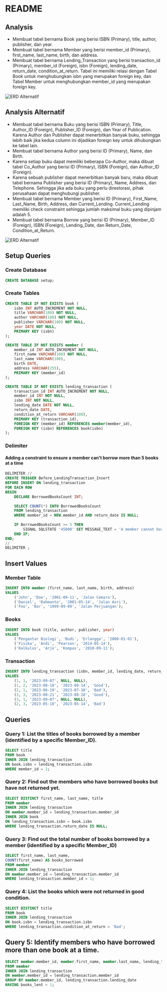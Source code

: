 # README

## Analysis

- Membuat tabel bernama Book yang berisi ISBN (Primary), title, author, publisher, dan year.
- Membuat tabel bernama Member yang berisi member_id (Primary), first_name, last_name, birth, dan address.
- Membuat tabel bernama Lending_Transaction yang berisi transaction_id (Primary), member_id (Foreign), isbn (Foreign), lending_date, return_date, condition_at_return. Tabel ini memiliki relasi dengan Tabel Book untuk menghubungkan isbn yang merupakan foreign key, dan Tabel Member untuk menghubungkan member_id yang merupakan foreign key.

![ERD Alternatif](asset/erd.png)

## Analysis Alternatif

- Membuat tabel bernama Buku yang berisi ISBN (Primary), Title, Author_ID (Foreign), Publisher_ID (Foreign), dan Year of Publication. Karena Author dan Publisher dapat menerbitkan banyak buku, sehingga lebih baik jika kedua column ini dijadikan foreign key untuk dihubungkan ke tabel lain.
- Membuat tabel bernama Author yang berisi ID (Primary), Name, dan Birth.
- Karena setiap buku dapat memiliki beberapa Co-Author, maka dibuat tabel Co_Author yang berisi ID (Primary), ISBN (Foreign), dan Author_ID (Foreign).
- Karena sebuah publisher dapat menerbitkan banyak baru, maka dibuat tabel bernama Publisher yang berisi ID (Primary), Name, Address, dan Telephone. Sehingga jika ada buku yang perlu direstorasi, pihak perusahaan dapat menghubungi publisher.
- Membuat tabel bernama Member yang berisi ID (Primary), First_Name, Last_Name, Birth, Address, dan Current_Lending. Current_Lending memiliki check constraint sehingga jumlah maksimal buku yang dipinjam adalah 5.
- Membuat tabel bernama Borrow yang berisi ID (Primary), Member_ID (Foreign), ISBN (Foreign), Lending_Date, dan Return_Date, Condition_at_Return.

![ERD Alternatif](asset/improved-erd.png)

## Setup Queries

### Create Database

```sql
CREATE DATABASE setup;
```

### Create Tables

```sql
CREATE TABLE IF NOT EXISTS book (
    isbn INT AUTO_INCREMENT NOT NULL,
    title VARCHAR(100) NOT NULL,
    author VARCHAR(100) NOT NULL,
    publisher VARCHAR(100) NOT NULL,
    year DATE NOT NULL,
    PRIMARY KEY (isbn)
);

CREATE TABLE IF NOT EXISTS member (
    member_id INT AUTO_INCREMENT NOT NULL,
    first_name VARCHAR(100) NOT NULL,
    last_name VARCHAR(100),
    birth DATE,
    address VARCHAR(255),
    PRIMARY KEY (member_id)
);

CREATE TABLE IF NOT EXISTS lending_transaction (
    transaction_id INT AUTO_INCREMENT NOT NULL,
    member_id INT NOT NULL,
    isbn INT NOT NULL,
    lending_date DATE NOT NULL,
    return_date DATE,
    condition_at_return VARCHAR(100),
    PRIMARY KEY (transaction_id),
    FOREIGN KEY (member_id) REFERENCES member(member_id),
    FOREIGN KEY (isbn) REFERENCES book(isbn)
);
```

### Delimiter

#### Adding a constraint to ensure a member can't borrow more than 5 books at a time

```sql
DELIMITER //
CREATE TRIGGER Before_LendingTransaction_Insert
BEFORE INSERT ON lending_transaction
FOR EACH ROW
BEGIN
    DECLARE BorrowedBooksCount INT;
    
    SELECT COUNT(*) INTO BorrowedBooksCount
    FROM lending_transaction
    WHERE member_id = NEW.member_id AND return_date IS NULL;
    
    IF BorrowedBooksCount >= 5 THEN
        SIGNAL SQLSTATE '45000' SET MESSAGE_TEXT = 'A member cannot borrow more than 5 books at a time';
    END IF;
END;
//
DELIMITER ;
```

## Insert Values

### Member Table

```sql
INSERT INTO member (first_name, last_name, birth, address)
VALUES 
    ('John', 'Doe', '2001-09-11', 'Jalan Cemara'),
    ('Daniel', 'Rahmanto', '2001-05-14', 'Jalan Asri'),
    ('Foo', 'Bar', '1999-09-09', 'Jalan Perjuangan');
```

### Books

```sql
INSERT INTO book (title, author, publisher, year)
VALUES 
    ('Pengantar Biologi', 'Budi', 'Erlangga', '2000-01-01'),
    ('Fisika', 'Andi', 'Pearson', '2014-05-14'),
    ('Kalkulus', 'Arjo', 'Kompas', '2010-09-11');
```

### Transaction

```sql
INSERT INTO lending_transaction (isbn, member_id, lending_date, return_date, condition_at_return)
VALUES
    (1, 1, '2023-09-07', NULL, NULL),
    (1, 2, '2023-08-10', '2023-08-14', 'Good'),
    (2, 1, '2023-06-10', '2023-07-10', 'Bad'),
    (3, 3, '2023-08-21', '2023-08-28', 'Good'),
    (3, 1, '2023-09-07', NULL, NULL),
    (2, 3, '2023-05-10', '2023-05-14', 'Bad')
```

## Queries

### Query 1: List the titles of books borrowed by a member (identified by a specific Member_ID).

```sql
SELECT title 
FROM book
INNER JOIN lending_transaction
ON book.isbn = lending_transaction.isbn
WHERE member_id = 1;
```

### Query 2: Find out the members who have borrowed books but have not returned yet.

```sql
SELECT DISTINCT first_name, last_name, title
FROM member
INNER JOIN lending_transaction
ON member.member_id = lending_transaction.member_id
INNER JOIN book
ON lending_transaction.isbn = book.isbn
WHERE lending_transaction.return_date IS NULL;
```

### Query 3: Find out the total number of books borrowed by a member (identified by a specific Member_ID)

```sql
SELECT first_name, last_name, 
COUNT(first_name) AS books_borrowed
FROM member
INNER JOIN lending_transaction
ON member.member_id = lending_transaction.member_id
WHERE lending_transaction.member_id = 1;
```


### Query 4: List the books which were not returned in good condition.

```sql
SELECT DISTINCT title
FROM book
INNER JOIN lending_transaction
ON book.isbn = lending_transaction.isbn
WHERE lending_transaction.condition_at_return = 'Bad';
```

## Query 5: Identify members who have borrowed more than one book at a time.

```sql
SELECT member.member_id, member.first_name, member.last_name, lending_transaction.lending_date, COUNT(*) AS books_lent
FROM member
INNER JOIN lending_transaction 
ON member.member_id = lending_transaction.member_id
GROUP BY member.member_id, lending_transaction.lending_date
HAVING books_lent > 1;
```